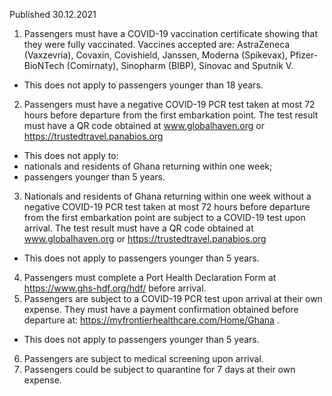 Published 30.12.2021
1. Passengers must have a COVID-19 vaccination certificate showing that they were fully vaccinated. Vaccines accepted are: AstraZeneca (Vaxzevria), Covaxin, Covishield, Janssen, Moderna (Spikevax), Pfizer-BioNTech (Comirnaty), Sinopharm (BIBP), Sinovac and Sputnik V.
- This does not apply to passengers younger than 18 years.
2. Passengers must have a negative COVID-19 PCR test taken at most 72 hours before departure from the first embarkation point. The test result must have a QR code obtained at <a href="http://www.globalhaven.org/">www.globalhaven.org</a> or <a href="https://trustedtravel.panabios.org/">https://trustedtravel.panabios.org</a>
- This does not apply to:
- nationals and residents of Ghana returning within one week;
- passengers younger than 5 years.
3. Nationals and residents of Ghana returning within one week without a negative COVID-19 PCR test taken at most 72 hours before departure from the first embarkation point are subject to a COVID-19 test upon arrival. The test result must have a QR code obtained at <a href="http://www.globalhaven.org/">www.globalhaven.org</a> or <a href="https://trustedtravel.panabios.org/">https://trustedtravel.panabios.org</a>
- This does not apply to passengers younger than 5 years.
4. Passengers must complete a Port Health Declaration Form at <a href="https://www.ghs-hdf.org/hdf/">https://www.ghs-hdf.org/hdf/</a> before arrival.
5. Passengers are subject to a COVID-19 PCR test upon arrival at their own expense. They must have a payment confirmation obtained before departure at: <a href="https://myfrontierhealthcare.com/Home/Ghana">https://myfrontierhealthcare.com/Home/Ghana</a> .
- This does not apply to passengers younger than 5 years.
6. Passengers are subject to medical screening upon arrival.
7. Passengers could be subject to quarantine for 7 days at their own expense.